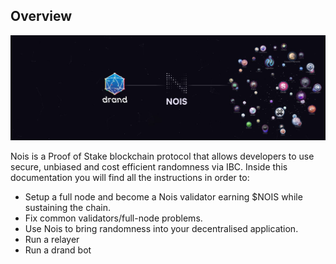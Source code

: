 ## Overview

![Nois](img/nois-drand-ibc.jpeg)

Nois is a Proof of Stake blockchain protocol that allows developers to use secure, unbiased and cost efficient randomness via IBC.
Inside this documentation you will find all the instructions in order to:

- Setup a full node and become a Nois validator earning $NOIS while sustaining the chain.
- Fix common validators/full-node problems.
- Use Nois to bring randomness into your decentralised application.
- Run a relayer
- Run a drand bot
